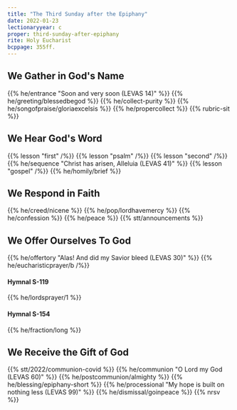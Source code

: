 ```yaml
---
title: "The Third Sunday after the Epiphany"
date: 2022-01-23
lectionaryyear: c
proper: third-sunday-after-epiphany
rite: Holy Eucharist
bcppage: 355ff.
---
```


## We Gather in God's Name
{{% he/entrance "Soon and very soon (LEVAS 14)" %}}
{{% he/greeting/blessedbegod %}}
{{% he/collect-purity %}}
{{% he/songofpraise/gloriaexcelsis %}}
{{% he/propercollect %}}
{{% rubric-sit %}}

## We Hear God's Word
{{% lesson "first" /%}}
{{% lesson "psalm" /%}}
{{% lesson "second" /%}}
{{% he/sequence "Christ has arisen, Alleluia (LEVAS 41)" %}}
{{% lesson "gospel" /%}}
{{% he/homily/brief %}}

## We Respond in Faith
{{% he/creed/nicene %}}
{{% he/pop/lordhavemercy %}}
{{% he/confession %}}
{{% he/peace %}}
{{% stt/announcements %}}

## We Offer Ourselves To God
{{% he/offertory "Alas! And did my Savior bleed (LEVAS 30)" %}}
{{% he/eucharisticprayer/b /%}}

#### Hymnal S-119
{{% he/lordsprayer/1 %}}

#### Hymnal S-154
{{% he/fraction/long %}}

## We Receive the Gift of God
{{% stt/2022/communion-covid %}}
{{% he/communion "O Lord my God (LEVAS 60)" %}}
{{% he/postcommunion/almighty %}}
{{% he/blessing/epiphany-short %}}
{{% he/processional "My hope is built on nothing less (LEVAS 99)" %}}
{{% he/dismissal/goinpeace %}}
{{% nrsv %}}

